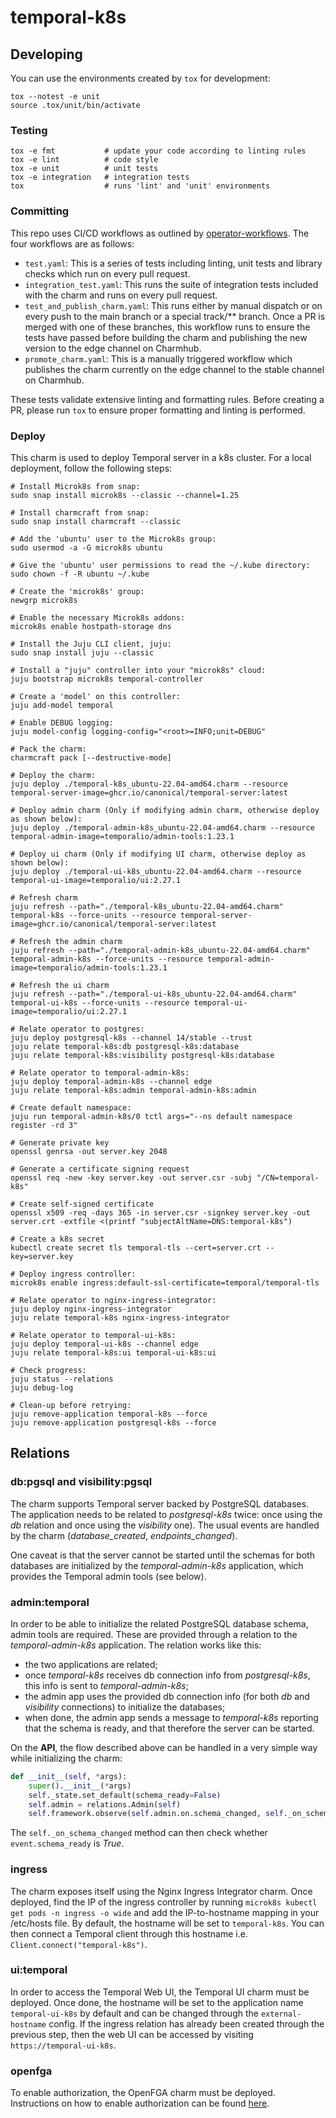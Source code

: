 # temporal-k8s

## Developing

You can use the environments created by `tox` for development:

```shell
tox --notest -e unit
source .tox/unit/bin/activate
```

### Testing

```shell
tox -e fmt           # update your code according to linting rules
tox -e lint          # code style
tox -e unit          # unit tests
tox -e integration   # integration tests
tox                  # runs 'lint' and 'unit' environments
```

### Committing

This repo uses CI/CD workflows as outlined by
[operator-workflows](https://github.com/canonical/operator-workflows). The four
workflows are as follows:

- `test.yaml`: This is a series of tests including linting, unit tests and
  library checks which run on every pull request.
- `integration_test.yaml`: This runs the suite of integration tests included
  with the charm and runs on every pull request.
- `test_and_publish_charm.yaml`: This runs either by manual dispatch or on every
  push to the main branch or a special track/\*\* branch. Once a PR is merged
  with one of these branches, this workflow runs to ensure the tests have passed
  before building the charm and publishing the new version to the edge channel
  on Charmhub.
- `promote_charm.yaml`: This is a manually triggered workflow which publishes
  the charm currently on the edge channel to the stable channel on Charmhub.

These tests validate extensive linting and formatting rules. Before creating a
PR, please run `tox` to ensure proper formatting and linting is performed.

### Deploy

This charm is used to deploy Temporal server in a k8s cluster. For a local
deployment, follow the following steps:

    # Install Microk8s from snap:
    sudo snap install microk8s --classic --channel=1.25

    # Install charmcraft from snap:
    sudo snap install charmcraft --classic

    # Add the 'ubuntu' user to the Microk8s group:
    sudo usermod -a -G microk8s ubuntu

    # Give the 'ubuntu' user permissions to read the ~/.kube directory:
    sudo chown -f -R ubuntu ~/.kube

    # Create the 'microk8s' group:
    newgrp microk8s

    # Enable the necessary Microk8s addons:
    microk8s enable hostpath-storage dns

    # Install the Juju CLI client, juju:
    sudo snap install juju --classic

    # Install a "juju" controller into your "microk8s" cloud:
    juju bootstrap microk8s temporal-controller

    # Create a 'model' on this controller:
    juju add-model temporal

    # Enable DEBUG logging:
    juju model-config logging-config="<root>=INFO;unit=DEBUG"

    # Pack the charm:
    charmcraft pack [--destructive-mode]

    # Deploy the charm:
    juju deploy ./temporal-k8s_ubuntu-22.04-amd64.charm --resource temporal-server-image=ghcr.io/canonical/temporal-server:latest

    # Deploy admin charm (Only if modifying admin charm, otherwise deploy as shown below):
    juju deploy ./temporal-admin-k8s_ubuntu-22.04-amd64.charm --resource temporal-admin-image=temporalio/admin-tools:1.23.1

    # Deploy ui charm (Only if modifying UI charm, otherwise deploy as shown below):
    juju deploy ./temporal-ui-k8s_ubuntu-22.04-amd64.charm --resource temporal-ui-image=temporalio/ui:2.27.1

    # Refresh charm
    juju refresh --path="./temporal-k8s_ubuntu-22.04-amd64.charm" temporal-k8s --force-units --resource temporal-server-image=ghcr.io/canonical/temporal-server:latest

    # Refresh the admin charm
    juju refresh --path="./temporal-admin-k8s_ubuntu-22.04-amd64.charm" temporal-admin-k8s --force-units --resource temporal-admin-image=temporalio/admin-tools:1.23.1

    # Refresh the ui charm
    juju refresh --path="./temporal-ui-k8s_ubuntu-22.04-amd64.charm" temporal-ui-k8s --force-units --resource temporal-ui-image=temporalio/ui:2.27.1

    # Relate operator to postgres:
    juju deploy postgresql-k8s --channel 14/stable --trust
    juju relate temporal-k8s:db postgresql-k8s:database
    juju relate temporal-k8s:visibility postgresql-k8s:database

    # Relate operator to temporal-admin-k8s:
    juju deploy temporal-admin-k8s --channel edge
    juju relate temporal-k8s:admin temporal-admin-k8s:admin

    # Create default namespace:
    juju run temporal-admin-k8s/0 tctl args="--ns default namespace register -rd 3"

    # Generate private key
    openssl genrsa -out server.key 2048

    # Generate a certificate signing request
    openssl req -new -key server.key -out server.csr -subj "/CN=temporal-k8s"

    # Create self-signed certificate
    openssl x509 -req -days 365 -in server.csr -signkey server.key -out server.crt -extfile <(printf "subjectAltName=DNS:temporal-k8s")

    # Create a k8s secret
    kubectl create secret tls temporal-tls --cert=server.crt --key=server.key

    # Deploy ingress controller:
    microk8s enable ingress:default-ssl-certificate=temporal/temporal-tls

    # Relate operator to nginx-ingress-integrator:
    juju deploy nginx-ingress-integrator
    juju relate temporal-k8s nginx-ingress-integrator

    # Relate operator to temporal-ui-k8s:
    juju deploy temporal-ui-k8s --channel edge
    juju relate temporal-k8s:ui temporal-ui-k8s:ui

    # Check progress:
    juju status --relations
    juju debug-log

    # Clean-up before retrying:
    juju remove-application temporal-k8s --force
    juju remove-application postgresql-k8s --force

## Relations

### db:pgsql and visibility:pgsql

The charm supports Temporal server backed by PostgreSQL databases. The
application needs to be related to _postgresql-k8s_ twice: once using the _db_
relation and once using the _visibility_ one). The usual events are handled by
the charm (_database_created_, _endpoints_changed_).

One caveat is that the server cannot be started until the schemas for both
databases are initialized by the _temporal-admin-k8s_ application, which
provides the Temporal admin tools (see below).

### admin:temporal

In order to be able to initialize the related PostgreSQL database schema, admin
tools are required. These are provided through a relation to the
_temporal-admin-k8s_ application. The relation works like this:

- the two applications are related;
- once _temporal-k8s_ receives db connection info from _postgresql-k8s_, this
  info is sent to _temporal-admin-k8s_;
- the admin app uses the provided db connection info (for both _db_ and
  _visibility_ connections) to initialize the databases;
- when done, the admin app sends a message to _temporal-k8s_ reporting that the
  schema is ready, and that therefore the server can be started.

On the **API**, the flow described above can be handled in a very simple way
while initializing the charm:

```Python
def __init__(self, *args):
    super().__init__(*args)
    self._state.set_default(schema_ready=False)
    self.admin = relations.Admin(self)
    self.framework.observe(self.admin.on.schema_changed, self._on_schema_changed)
```

The `self._on_schema_changed` method can then check whether `event.schema_ready`
is _True_.

### ingress

The charm exposes itself using the Nginx Ingress Integrator charm. Once
deployed, find the IP of the ingress controller by running
`microk8s kubectl get pods -n ingress -o wide` and add the IP-to-hostname
mapping in your /etc/hosts file. By default, the hostname will be set to
`temporal-k8s`. You can then connect a Temporal client through this hostname
i.e. `Client.connect("temporal-k8s")`.

### ui:temporal

In order to access the Temporal Web UI, the Temporal UI charm must be deployed.
Once done, the hostname will be set to the application name `temporal-ui-k8s` by
default and can be changed through the `external-hostname` config. If the
ingress relation has already been created through the previous step, then the
web UI can be accessed by visiting `https://temporal-ui-k8s`.

### openfga

To enable authorization, the OpenFGA charm must be deployed. Instructions on how
to enable authorization can be found
[here](./documentation/how-to/authorization.md).
